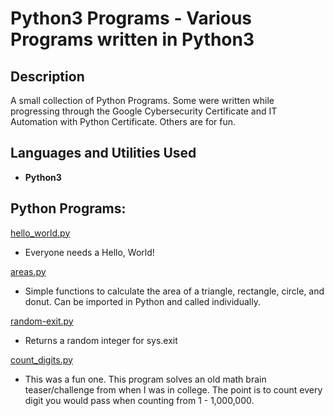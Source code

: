 <h1>Python3 Programs - Various Programs written in Python3</h1>

 

<h2>Description</h2>
A small collection of Python Programs.  Some were written while progressing through the Google Cybersecurity Certificate and IT Automation with Python Certificate.  Others are for fun.
<br />


<h2>Languages and Utilities Used</h2>

- <b>Python3</b> 

<h2>Python Programs:</h2>

[hello_world.py](https://github.com/mattycjr/python3_programs/blob/main/hello_world.py)
- Everyone needs a Hello, World!

[areas.py](https://github.com/mattycjr/python3_programs/blob/main/areas.py)
- Simple functions to calculate the area of a triangle, rectangle, circle, and donut.  Can be imported in Python and called individually.

[random-exit.py](https://github.com/mattycjr/python3_programs/blob/main/random-exit.py)
- Returns a random integer for sys.exit

[count_digits.py](https://github.com/mattycjr/python3_programs/blob/main/count_digits.py)
- This was a fun one.  This program solves an old math brain teaser/challenge from when I was in college.  The point is to count every digit you would pass when counting from 1 - 1,000,000.


